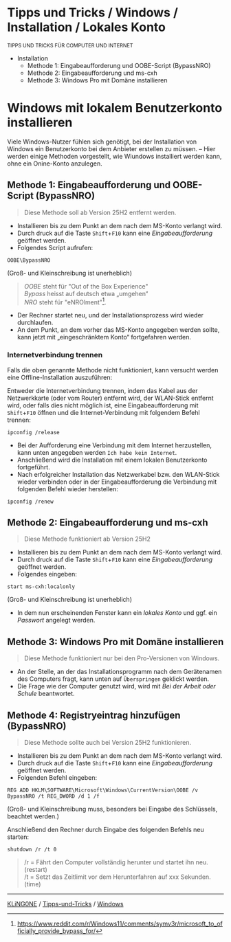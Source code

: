 # Tipps und Tricks / Windows / Installation / Lokales Konto
<small>TIPPS UND TRICKS FÜR COMPUTER UND INTERNET</small>

* Installation
  * Methode 1: Eingabeaufforderung und OOBE-Script (BypassNRO)
  * Methode 2: Eingabeaufforderung und ms-cxh
  * Methode 3: Windows Pro mit Domäne installieren

# Windows mit lokalem Benutzerkonto installieren

Viele Windows-Nutzer fühlen sich genötigt, bei der Installation von Windows ein Benutzerkonto bei dem Anbieter erstellen zu müssen. – Hier werden einige Methoden vorgestellt, wie Wiundows installiert werden kann, ohne ein Onine-Konto anzulegen.

## Methode 1: Eingabeaufforderung und OOBE-Script (BypassNRO)

> Diese Methode soll ab Version 25H2 entfernt werden.

* Installieren bis zu dem Punkt an dem nach dem MS-Konto verlangt wird.
* Durch druck auf die Taste ``Shift``+``F10`` kann eine *Eingabeaufforderung* geöffnet werden.
* Folgendes Script aufrufen:

```
OOBE\BypassNRO
```
(Groß- und Kleinschreibung ist unerheblich)

> *OOBE* steht für "Out of the Box Experience"\
> *Bypass* heisst auf deutsch etwa „umgehen“\
> *NRO* steht für "eNROlment"[^1].

[^1]: https://www.reddit.com/r/Windows11/comments/symv3r/microsoft_to_officially_provide_bypass_for/

* Der Rechner startet neu, und der Installationsprozess wird wieder durchlaufen.
* An dem Punkt, an dem vorher das MS-Konto angegeben werden sollte, kann jetzt mit „eingeschränktem Konto“ fortgefahren werden.

### Internetverbindung trennen

Falls die oben genannte Methode nicht funktioniert, kann versucht werden eine Offline-Installation auszuführen:

Entweder die Internetverbindung trennen, indem das Kabel aus der Netzwerkkarte (oder vom Router) entfernt wird, der WLAN-Stick entfernt wird, oder falls dies nicht möglich ist, eine Eingabeaufforderung mit ``Shift``+``F10`` öffnen und die Internet-Verbindung mit folgendem Befehl trennen:

```
ipconfig /release
```

* Bei der Aufforderung eine Verbindung mit dem Internet herzustellen, kann unten angegeben werden ``Ich habe kein Internet``.
* Anschließend wird die Installation mit einem lokalen Benutzerkonto fortgeführt.
* Nach erfolgreicher Installation das Netzwerkabel bzw. den WLAN-Stick wieder verbinden oder in der Eingabeaufforderung die Verbindung mit folgenden Befehl wieder herstellen:

```
ipconfig /renew
```

## Methode 2: Eingabeaufforderung und ms-cxh

> Diese Methode funktioniert ab Version 25H2

* Installieren bis zu dem Punkt an dem nach dem MS-Konto verlangt wird.
* Durch druck auf die Taste ``Shift``+``F10`` kann eine *Eingabeaufforderung* geöffnet werden.
* Folgendes eingeben:

```
start ms-cxh:localonly
```
(Groß- und Kleinschreibung ist unerheblich)

* In dem nun erscheinenden Fenster kann ein *lokales Konto* und ggf. ein *Passwort* angelegt werden.

## Methode 3: Windows Pro mit Domäne installieren

> Diese Methode funktioniert nur bei den Pro-Versionen von Windows.

* An der Stelle, an der das Installationsprogramm nach dem Gerätenamen des Computers fragt, kann unten auf ``Überspringen`` geklickt werden.
* Die Frage wie der Computer genutzt wird, wird mit *Bei der Arbeit oder Schule* beantwortet.

## Methode 4: Registryeintrag hinzufügen (BypassNRO)

> Diese Methode sollte auch bei Version 25H2 funktionieren.

* Installieren bis zu dem Punkt an dem nach dem MS-Konto verlangt wird.
* Durch druck auf die Taste ``Shift``+``F10`` kann eine *Eingabeaufforderung* geöffnet werden.
* Folgenden Befehl eingeben:

```
REG ADD HKLM\SOFTWARE\Microsoft\Windows\CurrentVersion\OOBE /v BypassNRO /t REG_DWORD /d 1 /f
```

(Groß- und Kleinschreibung muss, besonders bei Eingabe des Schlüssels, beachtet werden.)

Anschließend den Rechner durch Eingabe des folgenden Befehls neu starten:

```
shutdown /r /t 0
```

> /r = Fährt den Computer vollständig herunter und startet ihn neu. (restart)  
> /t = Setzt das Zeitlimit vor dem Herunterfahren auf xxx Sekunden. (time)

---

[KLiNG0NE](https://github.com/KLiNG0NE/) / [Tipps-und-Tricks](https://github.com/KLiNG0NE/Tipps-und-Tricks) / [Windows](README.md)
